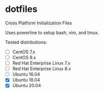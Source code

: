 dotfiles
========

Cross Platform Initialization Files

Uses powerline to setup bash, vim, and tmux.

Tested distributions:
 - [ ] CentOS 7.x
 - [ ] CentOS 8.x
 - [ ] Red Hat Enterprise Linux 7.x
 - [ ] Red Hat Enterprise Linux 8.x
 - [ ] Ubuntu 16.04
 - [x] Ubuntu 18.04
 - [x] Ubuntu 20.04
